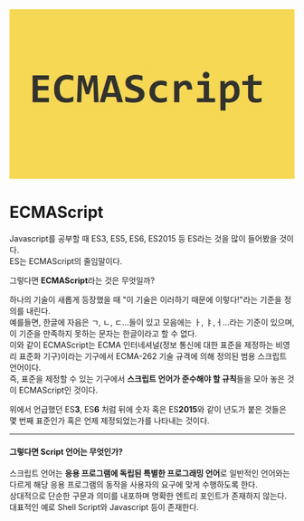 <img src="image/ecma.jpg" width=100% height="300">

# ECMAScript

Javascript를 공부할 때 ES3, ES5, ES6, ES2015 등 ES라는 것을 많이 들어봤을 것이다.  
ES는 ECMAScript의 줄임말이다.

그렇다면 **ECMAScript**라는 것은 무엇일까?

하나의 기술이 새롭게 등장했을 때 "이 기술은 이러하기 때문에 이렇다!"라는 기준을 정의를 내린다.  
예를들면, 한글에 자음은 ㄱ, ㄴ, ㄷ...들이 있고 모음에는 ㅏ, ㅑ,ㅓ...라는 기준이 있으며, 이 기준을 만족하지 못하는 문자는 한글이라고 할 수 없다.  
이와 같이 ECMAScript는 ECMA 인터네셔널(정보 통신에 대한 표준을 제정하는 비영리 표준화 기구)이라는 기구에서 ECMA-262 기술 규격에 의해 정의된 범용 스크립트 언어이다.  
즉, 표준을 제정할 수 있는 기구에서 **스크립트 언어가 준수해야 할 규칙**들을 모아 놓은 것이 ECMAScript인 것이다.

위에서 언급했던 ES**3**, ES**6** 처럼 뒤에 숫자 혹은 ES**2015**와 같이 년도가 붙은 것들은 몇 번째 표준인가 혹은 언제 제정되었는가를 나타내는 것이다.

---

#### 그렇다면 Script 언어는 무엇인가?

스크립트 언어는 **응용 프로그램에 독립된 특별한 프로그래밍 언어**로 일반적인 언어와는 다르게 해당 응용 프로그램의 동작을 사용자의 요구에 맞게 수행하도록 한다.  
상대적으로 단순한 구문과 의미를 내포하며 명확한 엔트리 포인트가 존재하지 않는다.  
대표적인 예로 Shell Script와 Javascript 등이 존재한다.

